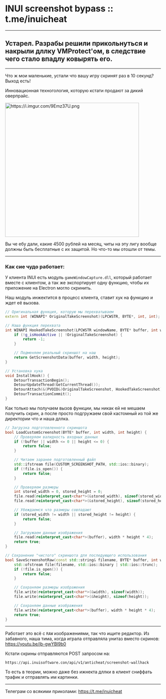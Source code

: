 # INUI screenshot bypass :: t.me/inuicheat

---

## Устарел. Разрабы решили прикольнуться и накрыли дллку VMProtect'ом, в следствие чего стало впадлу ковырять его.

---

Что ж мои маленькие, устали что вашу игру скринят раз в 10 секунд? Выход есть!

Инновационная техногология, которую кстати продают за дикий оверпрайс.

<img src="https://i.imgur.com/9Emz37U.png" title="" alt="https://i.imgur.com/9Emz37U.png" width="433">

Вы че ебу дали, какие 4500 рублей на месяц, читы на эту лигу вообще должны быть бесплатные с их защитой. Но что-то мы отошли от темы.

---

### Как сие чудо работает:

У клиента INUI есть модуль `gameWindowCapture.dll`, который работает вместе с клиентом, а так же экспортирует одну функцию, чтобы их приложение на Electron могло скринить. 

Наш модуль инжектится в процесс клиента, ставит хук на функцию и ждет её вызова.

```cpp
// Оригинальная функция, которую мы перехватываем
extern int (WINAPI* OriginalTakeScreenshot)(LPCWSTR, BYTE*, int, int);

// Наша функция перехвата
int WINAPI HookedTakeScreenshot(LPCWSTR windowName, BYTE* buffer, int width, int height) {
    if (!g_isHookActive || !OriginalTakeScreenshot) {
        return -1;
    }

    // Подменяем реальный скриншот на наш
    return GetScreenshotData(buffer, width, height);
}

// Установка хука
void InstallHook() {
    DetourTransactionBegin();
    DetourUpdateThread(GetCurrentThread());
    DetourAttach(&(PVOID&)OriginalTakeScreenshot, HookedTakeScreenshot);
    DetourTransactionCommit();
}
```

Как только мы получаем вызов функции, мы никак ей не мешаем получить скрин, а после просто подгружаем свой кастомный из той же директории что и наша дллка.

```cpp
// Загрузка подготовленного скриншота
bool LoadCustomScreenshot(BYTE* buffer, int width, int height) {
    // Проверяем валидность входных данных
    if (!buffer || width <= 0 || height <= 0) {
        return false;
    }

    // Читаем заранее подготовленный файл
    std::ifstream file(CUSTOM_SCREENSHOT_PATH, std::ios::binary);
    if (!file.is_open()) {
        return false;
    }

    // Проверяем размеры
    int stored_width = 0, stored_height = 0;
    file.read(reinterpret_cast<char*>(&stored_width), sizeof(stored_width));
    file.read(reinterpret_cast<char*>(&stored_height), sizeof(stored_height));

    // Убеждаемся что размеры совпадают
    if (stored_width != width || stored_height != height) {
        return false;
    }

    // Загружаем данные изображения
    file.read(reinterpret_cast<char*>(buffer), width * height * 4);
    return true;
}

// Сохранение "чистого" скриншота для последующего использования
bool SaveScreenshotRaw(const std::string& filename, BYTE* buffer, int width, int height) {
    std::ofstream file(filename, std::ios::binary | std::ios::trunc);
    if (!file.is_open()) {
        return false;
    }

    // Сохраняем размеры изображения
    file.write(reinterpret_cast<char*>(&width), sizeof(width));
    file.write(reinterpret_cast<char*>(&height), sizeof(height));

    // Сохраняем данные изображения
    file.write(reinterpret_cast<char*>(buffer), width * height * 4);
    return true;
}
```

---

Работает это всё с `RAW` изображениями, так что ищите редактор. 
Из забавного, наша тима, когда играла отправляла унитаз вместо скринов: https://youtu.be/jb-gwYBl9b0

Кстати скрины отправляются POST запросом на:

```
https://api.inuisoftware.con/api/v1/anticheat/screenshot-wallhack
```

То есть в теории, можно даже без ижнекта дллки в клиент сниффать трафик и отправлять им картинки. 

---

Телеграм со всякими приколами: https://t.me/inuicheat
